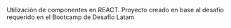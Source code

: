 Utilización de componentes en REACT.
Proyecto creado en base al desafío requerido en el Bootcamp de Desafío Latam
